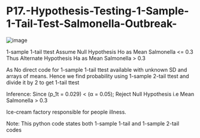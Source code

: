 # P17.-Hypothesis-Testing-1-Sample-1-Tail-Test-Salmonella-Outbreak-

![image](https://user-images.githubusercontent.com/71163471/116982391-57c64800-ace6-11eb-8da5-78db06a0a13a.png)

1-sample 1-tail ttest Assume Null Hypothesis Ho as Mean Salmonella <= 0.3 Thus Alternate Hypothesis Ha as Mean Salmonella > 0.3

As No direct code for 1-sample 1-tail ttest available with unknown SD and arrays of means. Hence we find probability using 1-sample 2-tail ttest and divide it by 2 to get 1-tail ttest

Inference: Since (p_1t = 0.029) < (α = 0.05); Reject Null Hypothesis i.e Mean Salmonella > 0.3 

Ice-cream factory responsible for people illness.

Note: This python code states both 1-sample 1-tail and 1-sample 2-tail codes
